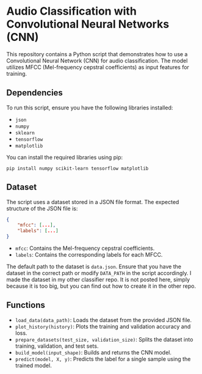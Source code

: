 # Audio Classification with Convolutional Neural Networks (CNN)

This repository contains a Python script that demonstrates how to use a Convolutional Neural Network (CNN) for audio classification. The model utilizes MFCC (Mel-frequency cepstral coefficients) as input features for training.

## Dependencies

To run this script, ensure you have the following libraries installed:

- `json`
- `numpy`
- `sklearn`
- `tensorflow`
- `matplotlib`

You can install the required libraries using pip:

```
pip install numpy scikit-learn tensorflow matplotlib

```

## Dataset

The script uses a dataset stored in a JSON file format. The expected structure of the JSON file is:

```json
{
    "mfcc": [...],
    "labels": [...]
}
```

- `mfcc`: Contains the Mel-frequency cepstral coefficients.
- `labels`: Contains the corresponding labels for each MFCC.

The default path to the dataset is `data.json`. Ensure that you have the dataset in the correct path or modify `DATA_PATH` in the script accordingly. I made the dataset in my other classifier repo. It is not posted here, simply because it is too big, but you can find out how to create it in the other repo.

## Functions

- `load_data(data_path)`: Loads the dataset from the provided JSON file.
- `plot_history(history)`: Plots the training and validation accuracy and loss.
- `prepare_datasets(test_size, validation_size)`: Splits the dataset into training, validation, and test sets.
- `build_model(input_shape)`: Builds and returns the CNN model.
- `predict(model, X, y)`: Predicts the label for a single sample using the trained model.
